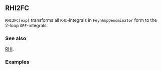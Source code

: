 ## RHI2FC

`RHI2FC[exp]` transforms all `RHI`-integrals in `FeynAmpDenominator` form to the 2-loop `OPE`-integrals.

### See also

[RHI](RHI).

### Examples
